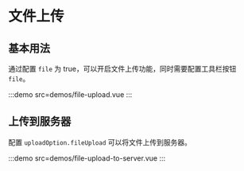 # 文件上传

## 基本用法

通过配置 `file` 为 true，可以开启文件上传功能，同时需要配置工具栏按钮 `file`。

:::demo src=demos/file-upload.vue
:::

## 上传到服务器

配置 `uploadOption.fileUpload` 可以将文件上传到服务器。

:::demo src=demos/file-upload-to-server.vue
:::

